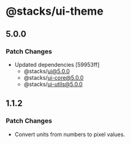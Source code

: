 # @stacks/ui-theme

## 5.0.0

### Patch Changes

- Updated dependencies [59953ff]
  - @stacks/ui@5.0.0
  - @stacks/ui-core@5.0.0
  - @stacks/ui-utils@5.0.0

## 1.1.2

### Patch Changes

- Convert units from numbers to pixel values.
